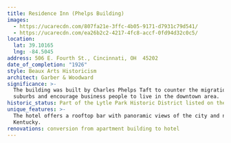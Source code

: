 ```yaml
---
title: Residence Inn (Phelps Building)
images:
  - https://ucarecdn.com/807fa21e-3ffc-4b05-9171-d7931c79d541/
  - https://ucarecdn.com/ea26b2c2-4217-4fc8-accf-0fd94d32c0c5/
location:
  lat: 39.10165
  lng: -84.5045
address: 506 E. Fourth St., Cincinnati, OH  45202
date_of_completion: "1926"
style: Beaux Arts Historicism
architect: Garber & Woodward
significance: >-
  The building was built by Charles Phelps Taft to counter the migration to the
  suburbs and encourage business people to live in the downtown area.
historic_status: Part of the Lytle Park Historic District listed on the NRHP in 1976.
unique_features: >-
  The hotel offers a rooftop bar with panoramic views of the city and northern
  Kentucky.
renovations: conversion from apartment building to hotel
---
```

